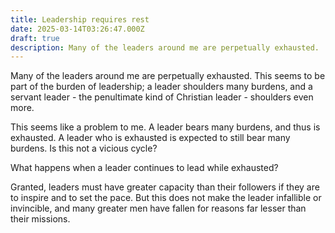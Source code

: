 ```yaml
---
title: Leadership requires rest
date: 2025-03-14T03:26:47.000Z
draft: true
description: Many of the leaders around me are perpetually exhausted.
---
```


Many of the leaders around me are perpetually exhausted. This seems to be part of the burden of leadership; a leader shoulders many burdens, and a servant leader - the penultimate kind of Christian leader - shoulders even more.

This seems like a problem to me. A leader bears many burdens, and thus is exhausted. A leader who is exhausted is expected to still bear many burdens. Is this not a vicious cycle?

What happens when a leader continues to lead while exhausted?


Granted, leaders must have greater capacity than their followers if they are to inspire and to set the pace. But this does not make the leader infallible or invincible, and many greater men have fallen for reasons far lesser than their missions.